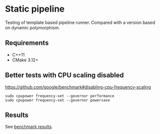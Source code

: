 # Static pipeline

Testing of template based pipeline runner. Compared with a version based on dynamic polymorphism.

## Requirements
* C++11
* CMake 3.12+

## Better tests with CPU scaling disabled
https://github.com/google/benchmark#disabling-cpu-frequency-scaling
```shell script
sudo cpupower frequency-set --governor performance
sudo cpupower frequency-set --governor powersave
```

## Results
See [benchmark results](./tests/results.csv).
